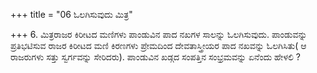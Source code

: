 +++
title = "06 ಓಲಗಿಸುವುದು ಮಿತ್ರ"

+++
6. ಮಿತ್ರರಾಜರ ಕಿರೀಟದ ಮಣಿಗಳು ಪಾಂಡುವಿನ ಪಾದ ನಖಗಳ ಸಾಲನ್ನು ಓಲಗಿಸುವುದು. ಪಾಂಡುವನ್ನು ಪ್ರತಿಭಟಿಸುವ ರಾಜರ ಕಿರೀಟದ ಮಣಿ ಕಿರಣಗಳು ಪ್ರೇಮದಿಂದ ದೇವತಾಸ್ತ್ರೀಯರ ಪಾದ ನಖವನ್ನು ಓಲಗಿಸಿತು( ಆ ರಾಜರುಗಳು ಸತ್ತು ಸ್ವರ್ಗವನ್ನು ಸೇರಿದರು). ಪಾಂಡುವಿನ ಖಡ್ಗದ ಸಂಪತ್ತಿನ ಸಂಭ್ರಮವನ್ನು ಏನೆಂದು ಹೇಳಲಿ ?